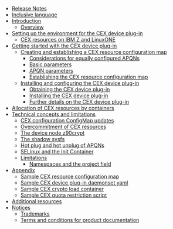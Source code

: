 <!-- - [Kubernetes device plug-in for IBM Crypto Express (CEX) cards](SUMMARY.md)
This publication provides information on version 1 of the Kubernetes device plug-in for IBM
Crypto Express (CEX) cards available for IBM Z and LinuxONE (s390x).
-->
  * [Release Notes](release_notes.md)
  * [Inclusive language](inclusive_language.md)
  * [Introduction](introduction.md)
    * [Overview](introduction.md#overview)
  * [Setting up the environment for the CEX device plug-in](setting_up_the_environment_for_the_cex_device_plug_in.md)
    * [CEX resources on IBM Z and LinuxONE](setting_up_the_environment_for_the_cex_device_plug_in.md#cex-resources-on-ibm-z-and-linuxone)
  * [Getting started with the CEX device plug-in](getting_started_with_the_cex_device_plug_in.md)
    * [Creating and establishing a CEX resource configuration map](getting_started_with_the_cex_device_plug_in.md#creating-and-establishing-a-cex-resource-configuration-map)
      * [Considerations for equally configured APQNs](getting_started_with_the_cex_device_plug_in.md#considerations-for-equally-configured-apqns)
      * [Basic parameters](getting_started_with_the_cex_device_plug_in.md#basic-parameters)
      * [APQN parameters](getting_started_with_the_cex_device_plug_in.md#apqn-parameters)
      * [Establishing the CEX resource configuration map](getting_started_with_the_cex_device_plug_in.md#establishing-the-cex-resource-configuration-map)
    * [Installing and configuring the CEX device plug-in](installing_and_configuring_the_cex_device_plug_in.md)
      * [Obtaining the CEX device plug-in](installing_and_configuring_the_cex_device_plug_in.md#obtaining-the-cex-device-plug-in)
      * [Installing the CEX device plug-in](installing_and_configuring_the_cex_device_plug_in.md#installing-the-cex-device-plug-in)
      * [Further details on the CEX device plug-in](installing_and_configuring_the_cex_device_plug_in.md#further-details-on-the-cex-device-plug-in)
  * [Allocation of CEX resources by containers](allocation_of_cex_resources_by_containers.md)
  * [Technical concepts and limitations](technical_concepts_limitations.md)
    * [CEX configuration ConfigMap updates](technical_concepts_limitations.md#cex-configuration-configmap-updates)
    * [Overcommitment of CEX resources](technical_concepts_limitations.md#overcommitment-of-cex-resources)
    * [The device node z90crypt](technical_concepts_limitations.md#the-device-node-z90crypt)
    * [The shadow sysfs](technical_concepts_limitations.md#the-shadow-sysfs)
    * [Hot plug and hot unplug of APQNs](technical_concepts_limitations.md#hot-plug-and-hot-unplug-of-apqns)
    * [SELinux and the Init Container](technical_concepts_limitations.md#selinux-and-the-init-container)
    * [Limitations](technical_concepts_limitations.md#limitations)
      * [Namespaces and the project field](technical_concepts_limitations.md#namespaces-and-the-project-field)
  * [Appendix](appendix.md)
    * [Sample CEX resource configuration map](appendix.md#sample-cex-resource-configuration-map)
    * [Sample CEX device plug-in daemonset yaml](appendix.md#sample-cex-device-plug-in-daemonset-yaml)
    * [Sample CEX crypto load container](appendix.md#sample-cex-crypto-load-container)
    * [Sample CEX quota restriction script](appendix.md#sample-cex-quota-restriction-script)
  * [Additional resources](additional_resources.md)
  * [Notices](notices.md)
    * [Trademarks](notices.md#trademarks)
    * [Terms and conditions for product documentation](notices.md#terms-and-conditions-for-product-documentation)
